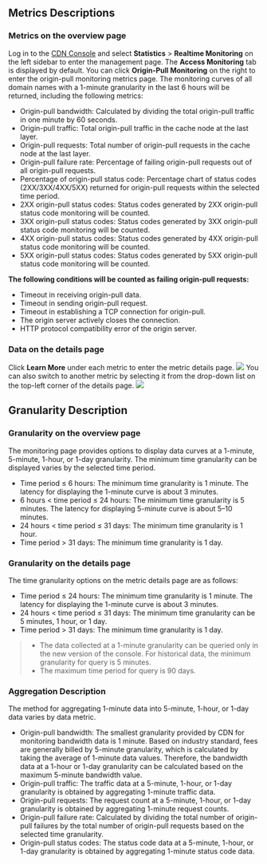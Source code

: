 ## Metrics Descriptions
### Metrics on the overview page
Log in to the [CDN Console](https://console.cloud.tencent.com/cdn) and select **Statistics** > **Realtime Monitoring** on the left sidebar to enter the management page. The **Access Monitoring** tab is displayed by default. You can click **Origin-Pull Monitoring** on the right to enter the origin-pull monitoring metrics page. The monitoring curves of all domain names with a 1-minute granularity in the last 6 hours will be returned, including the following metrics:
+ Origin-pull bandwidth: Calculated by dividing the total origin-pull traffic in one minute by 60 seconds.
+ Origin-pull traffic: Total origin-pull traffic in the cache node at the last layer.
+ Origin-pull requests: Total number of origin-pull requests in the cache node at the last layer.
+ Origin-pull failure rate: Percentage of failing origin-pull requests out of all origin-pull requests.
+ Percentage of origin-pull status code: Percentage chart of status codes (2XX/3XX/4XX/5XX) returned for origin-pull requests within the selected time period.
+ 2XX origin-pull status codes: Status codes generated by 2XX origin-pull status code monitoring will be counted.
+ 3XX origin-pull status codes: Status codes generated by 3XX origin-pull status code monitoring will be counted.
+ 4XX origin-pull status codes: Status codes generated by 4XX origin-pull status code monitoring will be counted.
+ 5XX origin-pull status codes: Status codes generated by 5XX origin-pull status code monitoring will be counted.

**The following conditions will be counted as failing origin-pull requests:**
+ Timeout in receiving origin-pull data.
+ Timeout in sending origin-pull request.
+ Timeout in establishing a TCP connection for origin-pull.
+ The origin server actively closes the connection.
+ HTTP protocol compatibility error of the origin server.

### Data on the details page
Click **Learn More** under each metric to enter the metric details page.
![](https://main.qcloudimg.com/raw/f63c60b1e8d89db0302c9e102548fe70.png)
You can also switch to another metric by selecting it from the drop-down list on the top-left corner of the details page.
![](https://main.qcloudimg.com/raw/795eeb398f3f73663f5168f3b41612c4.png)

## Granularity Description
### Granularity on the overview page
The monitoring page provides options to display data curves at a 1-minute, 5-minute, 1-hour, or 1-day granularity. The minimum time granularity can be displayed varies by the selected time period.
+ Time period ≤ 6 hours: The minimum time granularity is 1 minute. The latency for displaying the 1-minute curve is about 3 minutes.
+ 6 hours < time period ≤ 24 hours: The minimum time granularity is 5 minutes. The latency for displaying 5-minute curve is about 5–10 minutes.
+ 24 hours < time period ≤ 31 days: The minimum time granularity is 1 hour.
+ Time period > 31 days: The minimum time granularity is 1 day.


### Granularity on the details page
The time granularity options on the metric details page are as follows:
+ Time period ≤ 24 hours: The minimum time granularity is 1 minute. The latency for displaying the 1-minute curve is about 3 minutes.
+ 24 hours < time period ≤ 31 days: The minimum time granularity can be 5 minutes, 1 hour, or 1 day.
+ Time period > 31 days: The minimum time granularity is 1 day.

>
>- The data collected at a 1-minute granularity can be queried only in the new version of the console. For historical data, the minimum granularity for query is 5 minutes.
>- The maximum time period for query is 90 days.

### Aggregation Description
The method for aggregating 1-minute data into 5-minute, 1-hour, or 1-day data varies by data metric.
+ Origin-pull bandwidth: The smallest granularity provided by CDN for monitoring bandwidth data is 1 minute. Based on industry standard, fees are generally billed by 5-minute granularity, which is calculated by taking the average of 1-minute data values. Therefore, the bandwidth data at a 1-hour or 1-day granularity can be calculated based on the maximum 5-minute bandwidth value.
+ Origin-pull traffic: The traffic data at a 5-minute, 1-hour, or 1-day granularity is obtained by aggregating 1-minute traffic data.
+ Origin-pull requests: The request count at a 5-minute, 1-hour, or 1-day granularity is obtained by aggregating 1-minute request counts.
+ Origin-pull failure rate: Calculated by dividing the total number of origin-pull failures by the total number of origin-pull requests based on the selected time granularity.
+ Origin-pull status codes: The status code data at a 5-minute, 1-hour, or 1-day granularity is obtained by aggregating 1-minute status code data.




